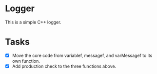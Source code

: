 # Logger
This is a simple C++ logger.

# Tasks
- [x] Move the core code from variablef, messagef, and varMessagef to its own function.
- [x] Add production check to the three functions above.
